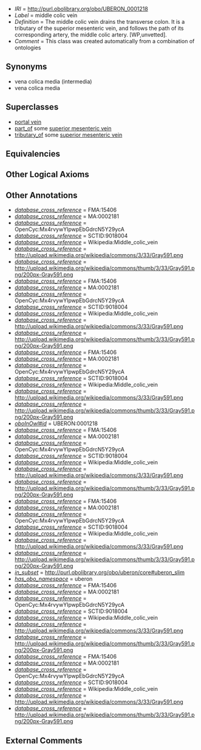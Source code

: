  * *IRI* = http://purl.obolibrary.org/obo/UBERON_0001218
 * *Label* = middle colic vein
 * *Definition* = The middle colic vein drains the transverse colon. It is a tributary of the superior mesenteric vein, and follows the path of its corresponding artery, the middle colic artery. [WP,unvetted].
 * *Comment* = This class was created automatically from a combination of ontologies

## Synonyms

 * vena colica media (intermedia)
 * vena colica media

## Superclasses

 * [portal vein](../../UBERON/17/UBERON_0002017.md)
 * [part_of](../../BFO/50/BFO_0000050.md) some [superior mesenteric vein](../../UBERON/38/UBERON_0001138.md)
 * [tributary_of](../../core#tributary/of/core#tributary_of.md) some [superior mesenteric vein](../../UBERON/38/UBERON_0001138.md)

## Equivalencies


## Other Logical Axioms


## Other Annotations

 * *[database_cross_reference](../../ef/oboInOwl#hasDbXref.md)* = FMA:15406
 * *[database_cross_reference](../../ef/oboInOwl#hasDbXref.md)* = MA:0002181
 * *[database_cross_reference](../../ef/oboInOwl#hasDbXref.md)* = OpenCyc:Mx4rvywYIpwpEbGdrcN5Y29ycA
 * *[database_cross_reference](../../ef/oboInOwl#hasDbXref.md)* = SCTID:9018004
 * *[database_cross_reference](../../ef/oboInOwl#hasDbXref.md)* = Wikipedia:Middle_colic_vein
 * *[database_cross_reference](../../ef/oboInOwl#hasDbXref.md)* = http://upload.wikimedia.org/wikipedia/commons/3/33/Gray591.png
 * *[database_cross_reference](../../ef/oboInOwl#hasDbXref.md)* = http://upload.wikimedia.org/wikipedia/commons/thumb/3/33/Gray591.png/200px-Gray591.png
 * *[database_cross_reference](../../ef/oboInOwl#hasDbXref.md)* = FMA:15406
 * *[database_cross_reference](../../ef/oboInOwl#hasDbXref.md)* = MA:0002181
 * *[database_cross_reference](../../ef/oboInOwl#hasDbXref.md)* = OpenCyc:Mx4rvywYIpwpEbGdrcN5Y29ycA
 * *[database_cross_reference](../../ef/oboInOwl#hasDbXref.md)* = SCTID:9018004
 * *[database_cross_reference](../../ef/oboInOwl#hasDbXref.md)* = Wikipedia:Middle_colic_vein
 * *[database_cross_reference](../../ef/oboInOwl#hasDbXref.md)* = http://upload.wikimedia.org/wikipedia/commons/3/33/Gray591.png
 * *[database_cross_reference](../../ef/oboInOwl#hasDbXref.md)* = http://upload.wikimedia.org/wikipedia/commons/thumb/3/33/Gray591.png/200px-Gray591.png
 * *[database_cross_reference](../../ef/oboInOwl#hasDbXref.md)* = FMA:15406
 * *[database_cross_reference](../../ef/oboInOwl#hasDbXref.md)* = MA:0002181
 * *[database_cross_reference](../../ef/oboInOwl#hasDbXref.md)* = OpenCyc:Mx4rvywYIpwpEbGdrcN5Y29ycA
 * *[database_cross_reference](../../ef/oboInOwl#hasDbXref.md)* = SCTID:9018004
 * *[database_cross_reference](../../ef/oboInOwl#hasDbXref.md)* = Wikipedia:Middle_colic_vein
 * *[database_cross_reference](../../ef/oboInOwl#hasDbXref.md)* = http://upload.wikimedia.org/wikipedia/commons/3/33/Gray591.png
 * *[database_cross_reference](../../ef/oboInOwl#hasDbXref.md)* = http://upload.wikimedia.org/wikipedia/commons/thumb/3/33/Gray591.png/200px-Gray591.png
 * *[oboInOwl#id](../../id/oboInOwl#id.md)* = UBERON:0001218
 * *[database_cross_reference](../../ef/oboInOwl#hasDbXref.md)* = FMA:15406
 * *[database_cross_reference](../../ef/oboInOwl#hasDbXref.md)* = MA:0002181
 * *[database_cross_reference](../../ef/oboInOwl#hasDbXref.md)* = OpenCyc:Mx4rvywYIpwpEbGdrcN5Y29ycA
 * *[database_cross_reference](../../ef/oboInOwl#hasDbXref.md)* = SCTID:9018004
 * *[database_cross_reference](../../ef/oboInOwl#hasDbXref.md)* = Wikipedia:Middle_colic_vein
 * *[database_cross_reference](../../ef/oboInOwl#hasDbXref.md)* = http://upload.wikimedia.org/wikipedia/commons/3/33/Gray591.png
 * *[database_cross_reference](../../ef/oboInOwl#hasDbXref.md)* = http://upload.wikimedia.org/wikipedia/commons/thumb/3/33/Gray591.png/200px-Gray591.png
 * *[database_cross_reference](../../ef/oboInOwl#hasDbXref.md)* = FMA:15406
 * *[database_cross_reference](../../ef/oboInOwl#hasDbXref.md)* = MA:0002181
 * *[database_cross_reference](../../ef/oboInOwl#hasDbXref.md)* = OpenCyc:Mx4rvywYIpwpEbGdrcN5Y29ycA
 * *[database_cross_reference](../../ef/oboInOwl#hasDbXref.md)* = SCTID:9018004
 * *[database_cross_reference](../../ef/oboInOwl#hasDbXref.md)* = Wikipedia:Middle_colic_vein
 * *[database_cross_reference](../../ef/oboInOwl#hasDbXref.md)* = http://upload.wikimedia.org/wikipedia/commons/3/33/Gray591.png
 * *[database_cross_reference](../../ef/oboInOwl#hasDbXref.md)* = http://upload.wikimedia.org/wikipedia/commons/thumb/3/33/Gray591.png/200px-Gray591.png
 * *[in_subset](../../et/oboInOwl#inSubset.md)* = http://purl.obolibrary.org/obo/uberon/core#uberon_slim
 * *[has_obo_namespace](../../ce/oboInOwl#hasOBONamespace.md)* = uberon
 * *[database_cross_reference](../../ef/oboInOwl#hasDbXref.md)* = FMA:15406
 * *[database_cross_reference](../../ef/oboInOwl#hasDbXref.md)* = MA:0002181
 * *[database_cross_reference](../../ef/oboInOwl#hasDbXref.md)* = OpenCyc:Mx4rvywYIpwpEbGdrcN5Y29ycA
 * *[database_cross_reference](../../ef/oboInOwl#hasDbXref.md)* = SCTID:9018004
 * *[database_cross_reference](../../ef/oboInOwl#hasDbXref.md)* = Wikipedia:Middle_colic_vein
 * *[database_cross_reference](../../ef/oboInOwl#hasDbXref.md)* = http://upload.wikimedia.org/wikipedia/commons/3/33/Gray591.png
 * *[database_cross_reference](../../ef/oboInOwl#hasDbXref.md)* = http://upload.wikimedia.org/wikipedia/commons/thumb/3/33/Gray591.png/200px-Gray591.png
 * *[database_cross_reference](../../ef/oboInOwl#hasDbXref.md)* = FMA:15406
 * *[database_cross_reference](../../ef/oboInOwl#hasDbXref.md)* = MA:0002181
 * *[database_cross_reference](../../ef/oboInOwl#hasDbXref.md)* = OpenCyc:Mx4rvywYIpwpEbGdrcN5Y29ycA
 * *[database_cross_reference](../../ef/oboInOwl#hasDbXref.md)* = SCTID:9018004
 * *[database_cross_reference](../../ef/oboInOwl#hasDbXref.md)* = Wikipedia:Middle_colic_vein
 * *[database_cross_reference](../../ef/oboInOwl#hasDbXref.md)* = http://upload.wikimedia.org/wikipedia/commons/3/33/Gray591.png
 * *[database_cross_reference](../../ef/oboInOwl#hasDbXref.md)* = http://upload.wikimedia.org/wikipedia/commons/thumb/3/33/Gray591.png/200px-Gray591.png

## External Comments

